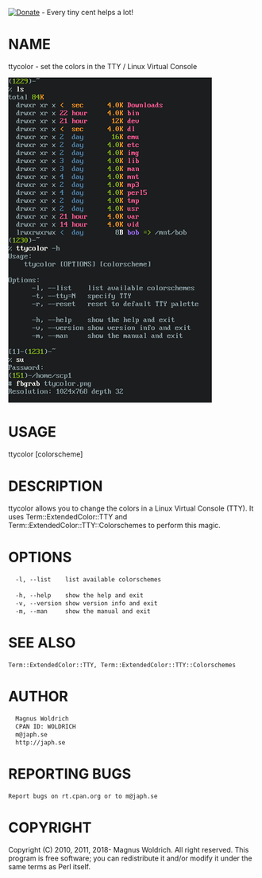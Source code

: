 [![Donate](https://img.shields.io/badge/Donate-PayPal-green.svg)](https://www.paypal.com/cgi-bin/webscr?cmd=_donations&business=65SFZJ25PSKG8&currency_code=SEK&source=url) - Every tiny cent helps a lot!

# NAME

  ttycolor - set the colors in the TTY / Linux Virtual Console

  ![shot](/extra/ttycolor.png)

# USAGE

  ttycolor [colorscheme]

# DESCRIPTION

ttycolor allows you to change the colors in a Linux Virtual Console (TTY).
It uses Term::ExtendedColor::TTY and Term::ExtendedColor::TTY::Colorschemes to
perform this magic.

# OPTIONS
      -l, --list    list available colorschemes

      -h, --help    show the help and exit
      -v, --version show version info and exit
      -m, --man     show the manual and exit

# SEE ALSO

    Term::ExtendedColor::TTY, Term::ExtendedColor::TTY::Colorschemes

# AUTHOR
      Magnus Woldrich
      CPAN ID: WOLDRICH
      m@japh.se
      http://japh.se

# REPORTING BUGS
    Report bugs on rt.cpan.org or to m@japh.se

# COPYRIGHT

Copyright (C) 2010, 2011, 2018- Magnus Woldrich. All right reserved. This program is
free software; you can redistribute it and/or modify it under the same
terms as Perl itself.
